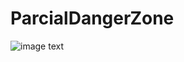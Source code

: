 # ParcialDangerZone

![image text](https://fotografias.lasexta.com/clipping/cmsimages01/2021/09/29/13CE6E50-7FBA-4E7D-B84F-0068E60454BC/98.jpg?crop=862,485,x19,y0&width=1900&height=1069&optimize=low&format=webply)
